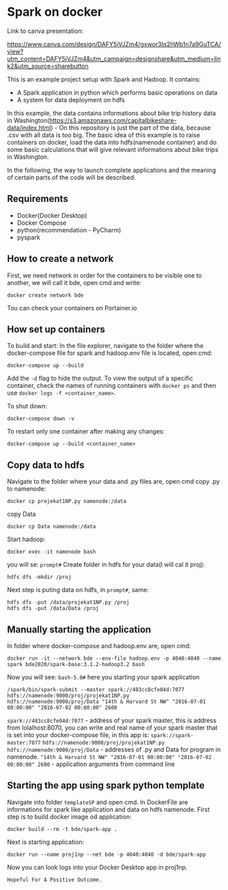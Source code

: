 # Spark on docker
Link to canva presentation: 


https://www.canva.com/design/DAFY5iVJZm4/gxwor3lq2hWb1n7a9GuTCA/view?utm_content=DAFY5iVJZm4&utm_campaign=designshare&utm_medium=link2&utm_source=sharebutton

This is an example project setup with Spark and Hadoop. It contains:
* A Spark application in python which performs basic operations on data
* A system for data deployment on hdfs


In this example, the data contains informations about bike trip history data in Washington(https://s3.amazonaws.com/capitalbikeshare-data/index.html) - On this repository is just the part of the data, because .csv with all data is too big.
The basic idea of this example is to raise containers on docker, load the data into hdfs(namenode container) and do some
basic calculations that will give relevant informations about bike trips in Washington.

In the following, the way to launch complete applications and the meaning of certain parts of the code will be described.

## Requirements
* Docker(Docker Desktop)
* Docker Compose
* python(recommendation - PyCharm)
* pyspark


## How to create a network
First, we need network in order for the containers to be visible one to another, we will call it bde, open cmd and write:
```
docker create network bde
```
Tou can check your containers on Portainer.io
## How set up containers 
To build and start:
In the file explorer, navigate to the folder where the docker-compose file for spark and hadoop.env file is located, open cmd:
```
docker-compose up --build
```
Add the `-d` flag to hide the output. To view the output of a specific container, check the names of running containers with `docker ps` and then use `docker logs -f <container_name>`.

To shut down:

```
docker-compose down -v
```

To restart only one container after making any changes:

```
docker-compose up --build <container_name>
```
## Copy data to hdfs

Navigate to the folder where your data and .py files are, open cmd
copy .py to namenode:
```
docker cp projekat1NP.py namenode:/data 
```
copy Data 
```
docker cp Data namenode:/data 
```
Start hadoop:
```
docker exec -it namenode bash
```
you will se:
`prompt#`
Create folder in hdfs for your data(I will cal it proj):
```
hdfs dfs -mkdir /proj 
```
Next step is puting data on hdfs, in `prompt#`, same:
```
hdfs dfs -put /data/projekat1NP.py /proj
hdfs dfs -put /data/Data /proj
```
## Manually starting the application
In folder where docker-compose and hadoop.env are, open cmd:
```
docker run -it --network bde --env-file hadoop.env -p 4040:4040 --name spark bde2020/spark-base:3.1.2-hadoop3.2 bash
```
Now you will see:
`bash-5.0#` here you starting your spark application
```
/spark/bin/spark-submit --master spark://483cc8cfe04d:7077 hdfs://namenode:9000/proj/projekat1NP.py hdfs://namenode:9000/proj/Data "14th & Harvard St NW" "2016-07-01 00:00:00" "2016-07-02 00:00:00" 2600
```
`spark://483cc8cfe04d:7077` - address of your spark master, this is address from lolalhost:8070, you can write and 
real name of your spark master that is set into your docker-compose file, in this app is:  `spark://spark-master:7077`
`hdfs://namenode:9000/proj/projekat1NP.py hdfs://namenode:9000/proj/Data` - addresses of .py and Data for program in namenode.
`"14th & Harvard St NW" "2016-07-01 00:00:00" "2016-07-02 00:00:00" 2600` - application arguments from command line

## Starting the app using spark python template
Navigate into folder `templateSP` and open cmd. In DockerFile are informations for spark like application and data on hdfs namenode.
First step is to build docker image od application:
```
docker build --rm -t bde/spark-app .
```
Next is starting application:
```
docker run --name proj1np --net bde -p 4040:4040 -d bde/spark-app
```
Now you can look logs into your Docker Desktop app in proj1np. 

`Hopeful For A Positive Outcome.`